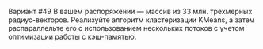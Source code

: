 Вариант #49
В вашем распоряжении — массив из 33 млн. трехмерных радиус-векторов. Реализуйте алгоритм кластеризации KMeans, а затем распараллельте его с использованием нескольких потоков с учетом оптимизации работы с кэш-памятью.
